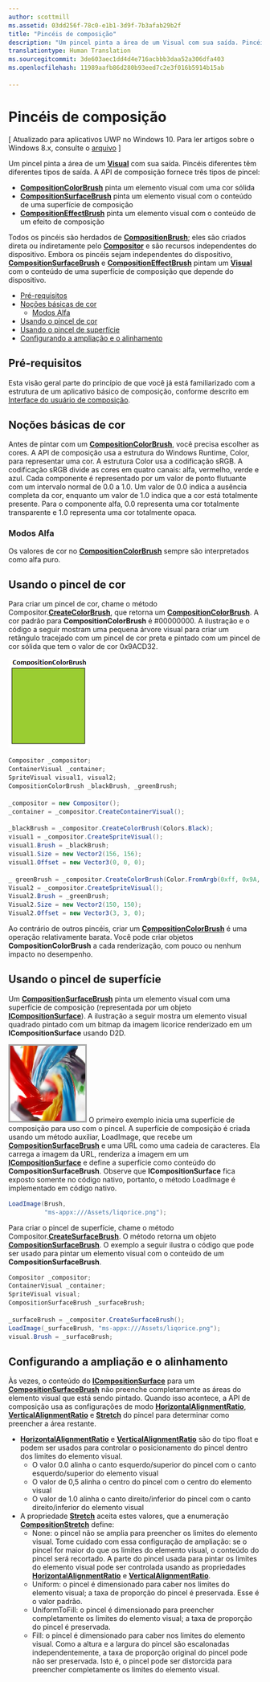 ```yaml
---
author: scottmill
ms.assetid: 03dd256f-78c0-e1b1-3d9f-7b3afab29b2f
title: "Pincéis de composição"
description: "Um pincel pinta a área de um Visual com sua saída. Pincéis diferentes têm diferentes tipos de saída."
translationtype: Human Translation
ms.sourcegitcommit: 3de603aec1dd4d4e716acbbb3daa52a306dfa403
ms.openlocfilehash: 11989aafb86d280b93eed7c2e3f016b5914b15ab

---
```

# Pincéis de composição

\[ Atualizado para aplicativos UWP no Windows 10. Para ler artigos sobre o Windows 8.x, consulte o [arquivo](http://go.microsoft.com/fwlink/p/?linkid=619132) \]

Um pincel pinta a área de um [**Visual**](https://msdn.microsoft.com/library/windows/apps/Dn706858) com sua saída. Pincéis diferentes têm diferentes tipos de saída. A API de composição fornece três tipos de pincel:

-   [**CompositionColorBrush**](https://msdn.microsoft.com/library/windows/apps/Mt589399) pinta um elemento visual com uma cor sólida
-   [**CompositionSurfaceBrush**](https://msdn.microsoft.com/library/windows/apps/Mt589415) pinta um elemento visual com o conteúdo de uma superfície de composição
-   [**CompositionEffectBrush**](https://msdn.microsoft.com/library/windows/apps/Mt589406) pinta um elemento visual com o conteúdo de um efeito de composição

Todos os pincéis são herdados de [**CompositionBrush**](https://msdn.microsoft.com/library/windows/apps/Mt589398); eles são criados direta ou indiretamente pelo [**Compositor**](https://msdn.microsoft.com/library/windows/apps/Dn706789) e são recursos independentes do dispositivo. Embora os pincéis sejam independentes do dispositivo, [**CompositionSurfaceBrush**](https://msdn.microsoft.com/library/windows/apps/Mt589415) e [**CompositionEffectBrush**](https://msdn.microsoft.com/library/windows/apps/Mt589406) pintam um [**Visual**](https://msdn.microsoft.com/library/windows/apps/Dn706858) com o conteúdo de uma superfície de composição que depende do dispositivo.

-   [Pré-requisitos](./composition-brushes.md#prerequisites)
-   [Noções básicas de cor](./composition-brushes.md#color-basics)
    -   [Modos Alfa](./composition-brushes.md#alpha-modes)
-   [Usando o pincel de cor](./composition-brushes.md#using-color-brush)
-   [Usando o pincel de superfície](./composition-brushes.md#using-surface-brush)
-   [Configurando a ampliação e o alinhamento](./composition-brushes.md#configuring-stretch-and-alignment)

## Pré-requisitos

Esta visão geral parte do princípio de que você já está familiarizado com a estrutura de um aplicativo básico de composição, conforme descrito em [Interface do usuário de composição](visual-layer.md).

## Noções básicas de cor

Antes de pintar com um [**CompositionColorBrush**](https://msdn.microsoft.com/library/windows/apps/Mt589399), você precisa escolher as cores. A API de composição usa a estrutura do Windows Runtime, Color, para representar uma cor. A estrutura Color usa a codificação sRGB. A codificação sRGB divide as cores em quatro canais: alfa, vermelho, verde e azul. Cada componente é representado por um valor de ponto flutuante com um intervalo normal de 0.0 a 1.0. Um valor de 0.0 indica a ausência completa da cor, enquanto um valor de 1.0 indica que a cor está totalmente presente. Para o componente alfa, 0.0 representa uma cor totalmente transparente e 1.0 representa uma cor totalmente opaca.

### Modos Alfa

Os valores de cor no [**CompositionColorBrush**](https://msdn.microsoft.com/library/windows/apps/Mt589399) sempre são interpretados como alfa puro.

## Usando o pincel de cor

Para criar um pincel de cor, chame o método Compositor.[**CreateColorBrush**](https://msdn.microsoft.com/library/windows/apps/windows.ui.composition.compositor.createcolorbrush.aspx), que retorna um [**CompositionColorBrush**](https://msdn.microsoft.com/library/windows/apps/Mt589399). A cor padrão para **CompositionColorBrush** é \#00000000. A ilustração e o código a seguir mostram uma pequena árvore visual para criar um retângulo tracejado com um pincel de cor preta e pintado com um pincel de cor sólida que tem o valor de cor 0x9ACD32.

![CompositionColorBrush](images/composition-compositioncolorbrush.png)
```cs
Compositor _compositor;
ContainerVisual _container;
SpriteVisual visual1, visual2;
CompositionColorBrush _blackBrush, _greenBrush; 

_compositor = new Compositor();
_container = _compositor.CreateContainerVisual();

_blackBrush = _compositor.CreateColorBrush(Colors.Black);
visual1 = _compositor.CreateSpriteVisual();
visual1.Brush = _blackBrush;
visual1.Size = new Vector2(156, 156);
visual1.Offset = new Vector3(0, 0, 0);

_ greenBrush = _compositor.CreateColorBrush(Color.FromArgb(0xff, 0x9A, 0xCD, 0x32));
Visual2 = _compositor.CreateSpriteVisual();
Visual2.Brush = _greenBrush;
Visual2.Size = new Vector2(150, 150);
Visual2.Offset = new Vector3(3, 3, 0);
```

Ao contrário de outros pincéis, criar um [**CompositionColorBrush**](https://msdn.microsoft.com/library/windows/apps/Mt589399) é uma operação relativamente barata. Você pode criar objetos **CompositionColorBrush** a cada renderização, com pouco ou nenhum impacto no desempenho.

## Usando o pincel de superfície

Um [**CompositionSurfaceBrush**](https://msdn.microsoft.com/library/windows/apps/Mt589415) pinta um elemento visual com uma superfície de composição (representada por um objeto [**ICompositionSurface**](https://msdn.microsoft.com/library/windows/apps/Dn706819)). A ilustração a seguir mostra um elemento visual quadrado pintado com um bitmap da imagem licorice renderizado em um **ICompositionSurface** usando D2D.

![CompositionSurfaceBrush](images/composition-compositionsurfacebrush.png) O primeiro exemplo inicia uma superfície de composição para uso com o pincel. A superfície de composição é criada usando um método auxiliar, LoadImage, que recebe um [**CompositionSurfaceBrush**](https://msdn.microsoft.com/library/windows/apps/Mt589415) e uma URL como uma cadeia de caracteres. Ela carrega a imagem da URL, renderiza a imagem em um [**ICompositionSurface**](https://msdn.microsoft.com/library/windows/apps/Dn706819) e define a superfície como conteúdo do **CompositionSurfaceBrush**. Observe que **ICompositionSurface** fica exposto somente no código nativo, portanto, o método LoadImage é implementado em código nativo.

```cs
LoadImage(Brush,
          "ms-appx:///Assets/liqorice.png");
```

Para criar o pincel de superfície, chame o método Compositor.[**CreateSurfaceBrush**](https://msdn.microsoft.com/library/windows/apps/windows.ui.composition.compositor.createsurfacebrush.aspx). O método retorna um objeto [**CompositionSurfaceBrush**](https://msdn.microsoft.com/library/windows/apps/Mt589415). O exemplo a seguir ilustra o código que pode ser usado para pintar um elemento visual com o conteúdo de um **CompositionSurfaceBrush**.

```cs
Compositor _compositor;
ContainerVisual _container;
SpriteVisual visual;
CompositionSurfaceBrush _surfaceBrush;

_surfaceBrush = _compositor.CreateSurfaceBrush();
LoadImage(_surfaceBrush, "ms-appx:///Assets/liqorice.png");
visual.Brush = _surfaceBrush;
```

## Configurando a ampliação e o alinhamento

Às vezes, o conteúdo do [**ICompositionSurface**](https://msdn.microsoft.com/library/windows/apps/Dn706819) para um [**CompositionSurfaceBrush**](https://msdn.microsoft.com/library/windows/apps/Mt589415) não preenche completamente as áreas do elemento visual que está sendo pintado. Quando isso acontece, a API de composição usa as configurações de modo [**HorizontalAlignmentRatio**](https://msdn.microsoft.com/library/windows/apps/windows.ui.composition.compositionsurfacebrush.horizontalalignmentratio.aspx), [**VerticalAlignmentRatio**](https://msdn.microsoft.com/library/windows/apps/windows.ui.composition.compositionsurfacebrush.verticalalignmentratio) e [**Stretch**](https://msdn.microsoft.com/library/windows/apps/windows.ui.composition.compositionsurfacebrush.stretch) do pincel para determinar como preencher a área restante.

-   [**HorizontalAlignmentRatio**](https://msdn.microsoft.com/library/windows/apps/windows.ui.composition.compositionsurfacebrush.horizontalalignmentratio.aspx) e [**VerticalAlignmentRatio**](https://msdn.microsoft.com/library/windows/apps/windows.ui.composition.compositionsurfacebrush.verticalalignmentratio) são do tipo float e podem ser usados para controlar o posicionamento do pincel dentro dos limites do elemento visual.
    -   O valor 0.0 alinha o canto esquerdo/superior do pincel com o canto esquerdo/superior do elemento visual
    -   O valor de 0,5 alinha o centro do pincel com o centro do elemento visual
    -   O valor de 1.0 alinha o canto direito/inferior do pincel com o canto direito/inferior do elemento visual
-   A propriedade [**Stretch**](https://msdn.microsoft.com/library/windows/apps/windows.ui.composition.compositionsurfacebrush.stretch) aceita estes valores, que a enumeração [**CompositionStretch**](https://msdn.microsoft.com/library/windows/apps/Dn706786) define:
    -   None: o pincel não se amplia para preencher os limites do elemento visual. Tome cuidado com essa configuração de ampliação: se o pincel for maior do que os limites do elemento visual, o conteúdo do pincel será recortado. A parte do pincel usada para pintar os limites do elemento visual pode ser controlada usando as propriedades [**HorizontalAlignmentRatio**](https://msdn.microsoft.com/library/windows/apps/windows.ui.composition.compositionsurfacebrush.horizontalalignmentratio.aspx) e [**VerticalAlignmentRatio**](https://msdn.microsoft.com/library/windows/apps/windows.ui.composition.compositionsurfacebrush.verticalalignmentratio).
    -   Uniform: o pincel é dimensionado para caber nos limites do elemento visual; a taxa de proporção do pincel é preservada. Esse é o valor padrão.
    -   UniformToFill: o pincel é dimensionado para preencher completamente os limites do elemento visual; a taxa de proporção do pincel é preservada.
    -   Fill: o pincel é dimensionado para caber nos limites do elemento visual. Como a altura e a largura do pincel são escalonadas independentemente, a taxa de proporção original do pincel pode não ser preservada. Isto é, o pincel pode ser distorcida para preencher completamente os limites do elemento visual.

 

 







<!--HONumber=Aug16_HO3-->


